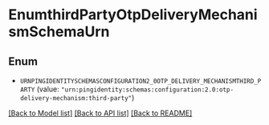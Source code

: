 # EnumthirdPartyOtpDeliveryMechanismSchemaUrn

## Enum


* `URNPINGIDENTITYSCHEMASCONFIGURATION2_0OTP_DELIVERY_MECHANISMTHIRD_PARTY` (value: `"urn:pingidentity:schemas:configuration:2.0:otp-delivery-mechanism:third-party"`)


[[Back to Model list]](../README.md#documentation-for-models) [[Back to API list]](../README.md#documentation-for-api-endpoints) [[Back to README]](../README.md)



